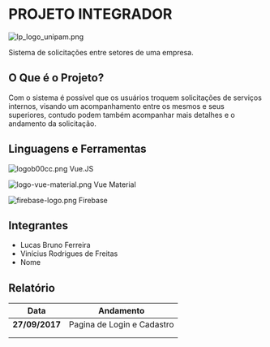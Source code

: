 # PROJETO INTEGRADOR

![lp_logo_unipam.png](http://ap.imagensbrasil.org/images/2017/09/23/lp_logo_unipam.png)

Sistema de solicitações entre setores de uma empresa.

## O Que é o Projeto?

Com o sistema é possível que os usuários troquem solicitações de serviços internos,
visando um acompanhamento entre os mesmos e seus superiores, contudo podem também acompanhar
mais detalhes e o andamento da solicitação.


## Linguagens e Ferramentas

  ![logob00cc.png](http://ap.imagensbrasil.org/images/2017/09/23/logob00cc.png) Vue.JS

  ![logo-vue-material.png](http://ap.imagensbrasil.org/images/2017/09/23/logo-vue-material.png) Vue Material

  ![firebase-logo.png](http://ap.imagensbrasil.org/images/2017/09/23/firebase-logo.png)  Firebase


## Integrantes

* Lucas Bruno Ferreira
* Vinícius Rodrigues de Freitas
* Nome

## Relatório

| Data            | Andamento           
| --------------- |:--------------------------:|
|  **27/09/2017** | Pagina de Login e Cadastro |
|                 |                            |  
|                 |                            |  
